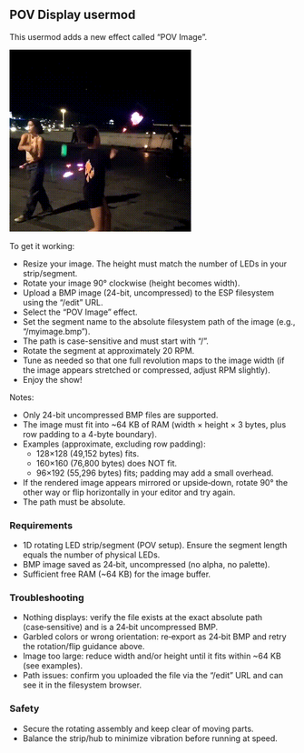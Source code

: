 ## POV Display usermod

This usermod adds a new effect called “POV Image”.

![the usermod at work](pov_display.gif?raw=true)

To get it working:
- Resize your image. The height must match the number of LEDs in your strip/segment.
- Rotate your image 90° clockwise (height becomes width).
- Upload a BMP image (24-bit, uncompressed) to the ESP filesystem using the “/edit” URL.
- Select the “POV Image” effect.
- Set the segment name to the absolute filesystem path of the image (e.g., “/myimage.bmp”).
- The path is case-sensitive and must start with “/”.
- Rotate the segment at approximately 20 RPM.
- Tune as needed so that one full revolution maps to the image width (if the image appears stretched or compressed, adjust RPM slightly).
- Enjoy the show!

Notes:
- Only 24-bit uncompressed BMP files are supported.
- The image must fit into ~64 KB of RAM (width × height × 3 bytes, plus row padding to a 4-byte boundary).
- Examples (approximate, excluding row padding):
  - 128×128 (49,152 bytes) fits.
  - 160×160 (76,800 bytes) does NOT fit.
  - 96×192 (55,296 bytes) fits; padding may add a small overhead.
- If the rendered image appears mirrored or upside‑down, rotate 90° the other way or flip horizontally in your editor and try again.
- The path must be absolute.

### Requirements
- 1D rotating LED strip/segment (POV setup). Ensure the segment length equals the number of physical LEDs.
- BMP image saved as 24‑bit, uncompressed (no alpha, no palette).
- Sufficient free RAM (~64 KB) for the image buffer.

### Troubleshooting
- Nothing displays: verify the file exists at the exact absolute path (case‑sensitive) and is a 24‑bit uncompressed BMP.
- Garbled colors or wrong orientation: re‑export as 24‑bit BMP and retry the rotation/flip guidance above.
- Image too large: reduce width and/or height until it fits within ~64 KB (see examples).
- Path issues: confirm you uploaded the file via the “/edit” URL and can see it in the filesystem browser.

### Safety
- Secure the rotating assembly and keep clear of moving parts.
- Balance the strip/hub to minimize vibration before running at speed.